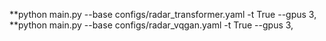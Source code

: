 **python main.py --base configs/radar_transformer.yaml -t True --gpus 3,
**python main.py --base configs/radar_vqgan.yaml -t True --gpus 3,

